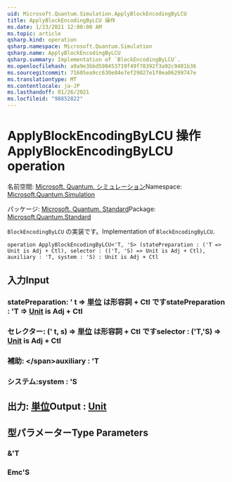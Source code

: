 ```yaml
---
uid: Microsoft.Quantum.Simulation.ApplyBlockEncodingByLCU
title: ApplyBlockEncodingByLCU 操作
ms.date: 1/23/2021 12:00:00 AM
ms.topic: article
qsharp.kind: operation
qsharp.namespace: Microsoft.Quantum.Simulation
qsharp.name: ApplyBlockEncodingByLCU
qsharp.summary: Implementation of `BlockEncodingByLCU`.
ms.openlocfilehash: a9a9e3bbd598453719f49f78392f3a92c9401b36
ms.sourcegitcommit: 71605ea9cc630e84e7ef29027e1f0ea06299747e
ms.translationtype: MT
ms.contentlocale: ja-JP
ms.lasthandoff: 01/26/2021
ms.locfileid: "98852822"
---
```

# <a name="applyblockencodingbylcu-operation"></a><span data-ttu-id="3c895-102">ApplyBlockEncodingByLCU 操作</span><span class="sxs-lookup"><span data-stu-id="3c895-102">ApplyBlockEncodingByLCU operation</span></span>

<span data-ttu-id="3c895-103">名前空間: [Microsoft. Quantum. シミュレーション](xref:Microsoft.Quantum.Simulation)</span><span class="sxs-lookup"><span data-stu-id="3c895-103">Namespace: [Microsoft.Quantum.Simulation](xref:Microsoft.Quantum.Simulation)</span></span>

<span data-ttu-id="3c895-104">パッケージ: [Microsoft. Quantum. Standard](https://nuget.org/packages/Microsoft.Quantum.Standard)</span><span class="sxs-lookup"><span data-stu-id="3c895-104">Package: [Microsoft.Quantum.Standard](https://nuget.org/packages/Microsoft.Quantum.Standard)</span></span>


<span data-ttu-id="3c895-105">`BlockEncodingByLCU` の実装です。</span><span class="sxs-lookup"><span data-stu-id="3c895-105">Implementation of `BlockEncodingByLCU`.</span></span>

```qsharp
operation ApplyBlockEncodingByLCU<'T, 'S> (statePreparation : ('T => Unit is Adj + Ctl), selector : (('T, 'S) => Unit is Adj + Ctl), auxiliary : 'T, system : 'S) : Unit is Adj + Ctl
```


## <a name="input"></a><span data-ttu-id="3c895-106">入力</span><span class="sxs-lookup"><span data-stu-id="3c895-106">Input</span></span>

### <a name="statepreparation--t--unit--is-adj--ctl"></a><span data-ttu-id="3c895-107">statePreparation: ' t => [単位](xref:microsoft.quantum.lang-ref.unit)  は形容詞 + Ctl です</span><span class="sxs-lookup"><span data-stu-id="3c895-107">statePreparation : 'T => [Unit](xref:microsoft.quantum.lang-ref.unit)  is Adj + Ctl</span></span>




### <a name="selector--ts--unit--is-adj--ctl"></a><span data-ttu-id="3c895-108">セレクター: (' t, s) => [単位](xref:microsoft.quantum.lang-ref.unit)  は形容詞 + Ctl です</span><span class="sxs-lookup"><span data-stu-id="3c895-108">selector : ('T,'S) => [Unit](xref:microsoft.quantum.lang-ref.unit)  is Adj + Ctl</span></span>




### <a name="auxiliary--t"></a><span data-ttu-id="3c895-109">補助: \</span><span class="sxs-lookup"><span data-stu-id="3c895-109">auxiliary : 'T</span></span>




### <a name="system--s"></a><span data-ttu-id="3c895-110">システム:</span><span class="sxs-lookup"><span data-stu-id="3c895-110">system : 'S</span></span>





## <a name="output--unit"></a><span data-ttu-id="3c895-111">出力: [単位](xref:microsoft.quantum.lang-ref.unit)</span><span class="sxs-lookup"><span data-stu-id="3c895-111">Output : [Unit](xref:microsoft.quantum.lang-ref.unit)</span></span>



## <a name="type-parameters"></a><span data-ttu-id="3c895-112">型パラメーター</span><span class="sxs-lookup"><span data-stu-id="3c895-112">Type Parameters</span></span>

### <a name="t"></a><span data-ttu-id="3c895-113">&</span><span class="sxs-lookup"><span data-stu-id="3c895-113">'T</span></span>


### <a name="s"></a><span data-ttu-id="3c895-114">Emc</span><span class="sxs-lookup"><span data-stu-id="3c895-114">'S</span></span>

